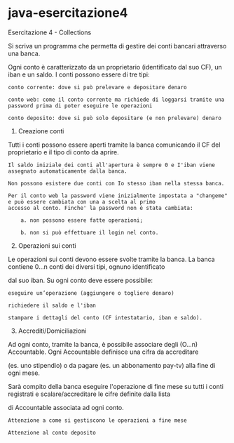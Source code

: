 # java-esercitazione4
Esercitazione 4 - Collections

Si scriva un programma che permetta di gestire dei conti bancari attraverso una banca.

Ogni conto è caratterizzato da un proprietario (identificato dal suo CF), un iban e un saldo. I conti possono essere di tre tipi:

	conto corrente: dove si può prelevare e depositare denaro

	conto web: come il conto corrente ma richiede di loggarsi tramite una password prima di poter eseguire le operazioni

	conto deposito: dove si può solo depositare (e non prelevare) denaro



1. Creazione conti

Tutti i conti possono essere aperti tramite la banca comunicando il CF del proprietario e il tipo di conto da aprire.

	Il saldo iniziale dei conti all'apertura è sempre 0 e I'iban viene assegnato automaticamente dalla banca.

	Non possono esistere due conti con Io stesso iban nella stessa banca.

	Per il conto web la password viene inizialmente impostata a "changeme" e può essere cambiata con una a scelta al primo 
	accesso al conto. Finche' la password non è stata cambiata:

		a. non possono essere fatte operazioni;

		b. non si può effettuare il login nel conto.



2. Operazioni sui conti

Le operazioni sui conti devono essere svolte tramite la banca. La banca contiene 0...n conti dei diversi tipi, ognuno identificato 

dal suo iban. Su ogni conto deve essere possibile:

	eseguire un’operazione (aggiungere o togliere denaro)

	richiedere il saldo e l'iban

	stampare i dettagli del conto (CF intestatario, iban e saldo).



3. Accrediti/Domiciliazioni

Ad ogni conto, tramite la banca, è possibile associare degli (O...n) Accountable. Ogni Accountable definisce una cifra da accreditare

 (es. uno stipendio) o da pagare (es. un abbonamento pay-tv) alla fine di ogni mese.

Sarà compito della banca eseguire l'operazione di fine mese su tutti i conti registrati e scalare/accreditare le cifre definite dalla lista 

 di Accountable associata ad ogni conto.

	Attenzione a come si gestiscono le operazioni a fine mese

	Attenzione al conto deposito
